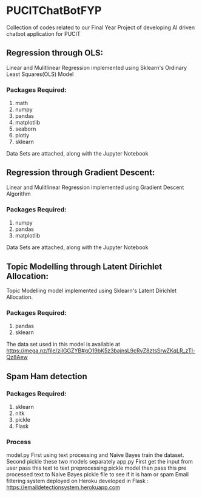 # PUCITChatBotFYP
Collection of codes related to our Final Year Project of developing AI driven chatbot application for PUCIT
<br>

## Regression through OLS:

Linear and Mulitlinear Regression implemented using Sklearn's Ordinary Least Squares(OLS) Model

### Packages Required:
1. math
2. numpy
3. pandas
4. matplotlib
5. seaborn
6. plotly
7. sklearn

Data Sets are attached, along with the Jupyter Notebook 
<br>

## Regression through Gradient Descent:

Linear and Mulitlinear Regression implemented using Gradient Descent Algorithm

### Packages Required:
1. numpy
2. pandas
3. matplotlib

Data Sets are attached, along with the Jupyter Notebook 
<br>

## Topic Modelling through Latent Dirichlet Allocation:

Topic Modelling model implemented using Sklearn's Latent Dirichlet Allocation.

### Packages Required:
1. pandas
2. sklearn

The data set used in this model is available at https://mega.nz/file/ziIGGZYB#gO19bK5z3bajnsL9cRvZ8ztsSrwZKqLR_zTl-Qz8Aew
<br>

## Spam Ham detection

### Packages Required:
1. sklearn
2. nltk
3. pickle
4. Flask

### Process
model.py
  First using text processing and Naive Bayes train the dataset. 
  Second pickle these two models separately
app.py
  First get the input from user pass this text to text preprocessing pickle model
  then pass this pre processed text to Naive Bayes pickle file to see if it is ham or spam
Email filtering system deployed on Heroku developed in Flask : https://emaildetectionsystem.herokuapp.com

<br>
